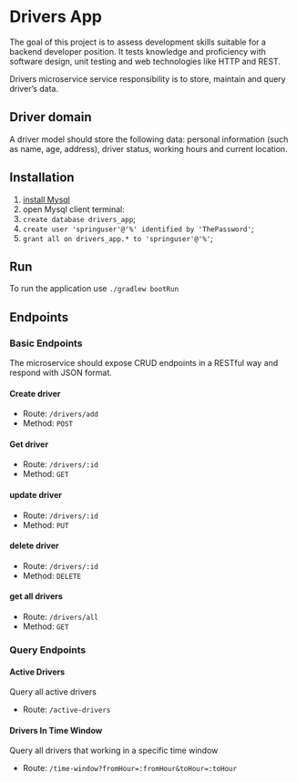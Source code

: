 # Drivers App

The goal of this project is to assess development skills suitable for a backend developer position. It tests knowledge and proficiency with software design, unit testing and web technologies like HTTP and REST.

Drivers microservice service responsibility is to store, maintain and query driver’s data.

## Driver domain
A driver model should store the following data: personal information (such as name, age, address), driver status, working hours and current location.

## Installation
1. [install Mysql](https://www.mysqltutorial.org/install-mysql/)
2. open Mysql client terminal:
3. `create database drivers_app`;
4. `create user 'springuser'@'%' identified by 'ThePassword'`;
5. `grant all on drivers_app.* to 'springuser'@'%'`;

## Run
To run the application use `./gradlew bootRun`

## Endpoints
### Basic Endpoints
The microservice should expose CRUD endpoints in a RESTful way and respond with JSON format.

#### Create driver
- Route: `/drivers/add`
- Method: `POST`

#### Get driver
- Route: `/drivers/:id`
- Method: `GET`

#### update driver
- Route: `/drivers/:id`
- Method: `PUT`

#### delete driver
- Route: `/drivers/:id`
- Method: `DELETE`

#### get all drivers
- Route: `/drivers/all`
- Method: `GET`

### Query Endpoints

#### Active Drivers
Query all active drivers
- Route: `/active-drivers`

#### Drivers In Time Window
Query all drivers that working in a specific time window
- Route: `/time-window?fromHour=:fromHour&toHour=:toHour`